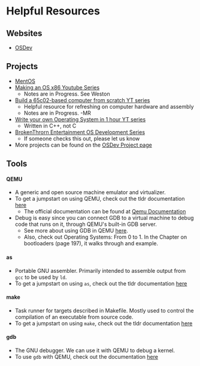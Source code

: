 # Helpful Resources

## Websites
- [OSDev](https://wiki.osdev.org/Expanded_Main_Page)

## Projects
- [MentOS](https://mentos-team.github.io/)
- [Making an OS x86 Youtube Series](https://www.youtube.com/watch?v=MwPjvJ9ulSc&list=PLm3B56ql_akNcvH8vvJRYOc7TbYhRs19M)
    - Notes are in Progress. See Weston
- [Build a 65c02-based computer from scratch YT series](https://youtu.be/LnzuMJLZRdU?si=9LvxP228M4_oDLGK)
    - Helpful resource for refreshing on computer hardware and assembly
    - Notes are in Progress. -MR
- [Write your own Operating System in 1 hour YT series](https://youtu.be/1rnA6wpF0o4?si=XApDFYEc0jnQWAvZ)
    - Written in C++, not C
- [BrokenThrorn Entertainment OS Development Series](http://www.brokenthorn.com/Resources/OSDevIndex.html)
    - If someone checks this out, please let us know
- More projects can be found on the [OSDev Project page](https://wiki.osdev.org/Projects)


## Tools
#### QEMU
- A generic and open source machine emulator and virtualizer.
- To get a jumpstart on using QEMU, check out the tldr documentation [here](https://tldr.inbrowser.app/pages/common/qemu)
    - The official documentation can be found at [Qemu Documentation](https://www.qemu.org/docs/master/)
- Debug is easy since you can connect GDB to a virtual machine to debug code that runs on it, through QEMU's built-in GDB server.
    - See more about using GDB in QEMU [here](https://www.qemu.org/docs/master/system/gdb.html).
    - Also, check out Operating Systems: From 0 to 1. In the Chapter on bootloaders (page 197), it walks through and example.

#### as
- Portable GNU assembler. Primarily intended to assemble output from `gcc` to be used by `ld`.
- To get a jumpstart on using `as`, check out the tldr documentation [here](https://tldr.inbrowser.app/pages/linux/as)

#### make
- Task runner for targets described in Makefile. Mostly used to control the compilation of an executable from source code.
- To get a jumpstart on using `make`, check out the tldr documentation [here](https://tldr.inbrowser.app/pages/common/make)

#### gdb
- The GNU debugger. We can use it with QEMU to debug a kernel.
- To use `gdb` with QEMU, check out the documentation [here](https://qemu-project.gitlab.io/qemu/system/gdb.html)